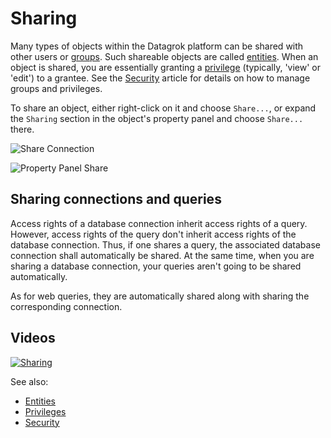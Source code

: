 <!-- TITLE: Sharing -->
<!-- SUBTITLE: -->

# Sharing

Many types of objects within the Datagrok platform can be shared with other users or [groups](../govern/group.md). Such
shareable objects are called [entities](../overview/objects.md). When an object is shared, you are essentially granting
a [privilege](../govern/authorization.md) (typically, 'view' or 'edit') to a grantee. See
the [Security](../govern/security.md) article for details on how to manage groups and privileges.

To share an object, either right-click on it and choose `Share...`, or expand the `Sharing` section in the object's
property panel and choose `Share...` there.

![Share Connection](share-connection.gif)

![Property Panel Share](property-panel-share.png)

## Sharing connections and queries

Access rights of a database connection inherit access rights of a query. However, access rights of the query don't
inherit access rights of the database connection. Thus, if one shares a query, the associated database connection shall
automatically be shared. At the same time, when you are sharing a database connection, your queries aren't going to be
shared automatically.

As for web queries, they are automatically shared along with sharing the corresponding connection.

## Videos

[![Sharing](../uploads/youtube/sharing.png "Open on Youtube")](https://www.youtube.com/watch?v=7MBXWzdC0-I&t=1334s)

See also:

* [Entities](../overview/objects.md)
* [Privileges](../govern/authorization.md)
* [Security](../govern/security.md)
